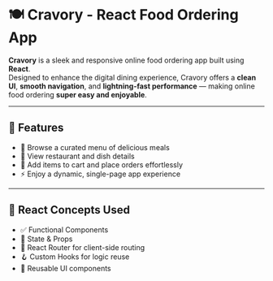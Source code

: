 # 🍽️ Cravory - React Food Ordering App

**Cravory** is a sleek and responsive online food ordering app built using **React**.  
Designed to enhance the digital dining experience, Cravory offers a **clean UI**, **smooth navigation**, and **lightning-fast performance** — making online food ordering **super easy and enjoyable**.

---

## 🚀 Features

- 🧾 Browse a curated menu of delicious meals  
- 🍜 View restaurant and dish details  
- 🛒 Add items to cart and place orders effortlessly  
- ⚡ Enjoy a dynamic, single-page app experience

---

## 🧠 React Concepts Used

- ✅ Functional Components  
- 🧩 State & Props  
- 🔁 React Router for client-side routing  
- 🪝 Custom Hooks for logic reuse  
- 🧱 Reusable UI components
